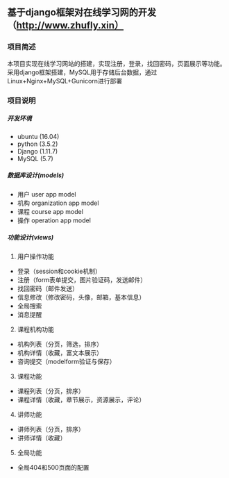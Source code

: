 ## 基于django框架对在线学习网的开发 （http://www.zhufly.xin）

### 项目简述

本项目实现在线学习网站的搭建，实现注册，登录，找回密码，页面展示等功能。 
采用django框架搭建，MySQL用于存储后台数据，通过Linux+Nginx+MySQL+Gunicorn进行部署
 
### 项目说明

##### 开发环境
* ubuntu (16.04)
* python (3.5.2)
* Django (1.11.7)
* MySQL (5.7)
##### 数据库设计(models)
* 用户
user app model
* 机构
organization app model
* 课程
course app model
* 操作
operation app model

##### 功能设计(views)
1. 用户操作功能
* 登录（session和cookie机制）
* 注册（form表单提交，图片验证码，发送邮件）
* 找回密码（邮件发送）
* 信息修改（修改密码，头像，邮箱，基本信息）
* 全局搜索
* 消息提醒

2. 课程机构功能
* 机构列表（分页，筛选，排序）
* 机构详情（收藏，富文本展示）
* 咨询提交（modelform验证与保存）
3. 课程功能
* 课程列表（分页，排序）
* 课程详情（收藏，章节展示，资源展示，评论）
4. 讲师功能
* 讲师列表（分页，排序）
* 讲师详情（收藏）
5. 全局功能
* 全局404和500页面的配置




